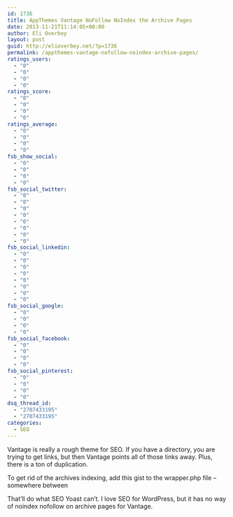 ```yaml
---
id: 1736
title: AppThemes Vantage NoFollow NoIndex the Archive Pages
date: 2013-11-21T11:14:05+00:00
author: Eli Overbey
layout: post
guid: http://elioverbey.net/?p=1736
permalink: /appthemes-vantage-nofollow-noindex-archive-pages/
ratings_users:
  - "0"
  - "0"
  - "0"
  - "0"
ratings_score:
  - "0"
  - "0"
  - "0"
  - "0"
ratings_average:
  - "0"
  - "0"
  - "0"
  - "0"
fsb_show_social:
  - "0"
  - "0"
  - "0"
  - "0"
fsb_social_twitter:
  - "0"
  - "0"
  - "0"
  - "0"
  - "0"
  - "0"
  - "0"
  - "0"
fsb_social_linkedin:
  - "0"
  - "0"
  - "0"
  - "0"
  - "0"
  - "0"
  - "0"
  - "0"
fsb_social_google:
  - "0"
  - "0"
  - "0"
  - "0"
fsb_social_facebook:
  - "0"
  - "0"
  - "0"
  - "0"
fsb_social_pinterest:
  - "0"
  - "0"
  - "0"
  - "0"
dsq_thread_id:
  - "2707433195"
  - "2707433195"
categories:
  - SEO
---
```

Vantage is really a rough theme for SEO. If you have a directory, you are trying to get links, but then Vantage points all of those links away. Plus, there is a ton of duplication. 

To get rid of the archives indexing, add this gist to the wrapper.php file &#8211; somewhere between 



That&#8217;ll do what SEO Yoast can&#8217;t. I love SEO for WordPress, but it has no way of noindex nofollow on archive pages for Vantage.